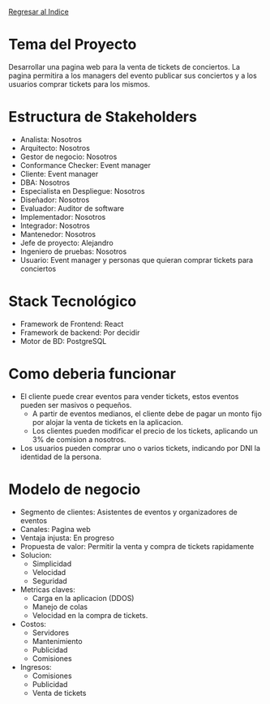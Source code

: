[Regresar al Indice](../../proyecto.md)

# Tema del Proyecto

Desarrollar una pagina web para la venta de tickets de conciertos. La pagina permitira a los managers del evento publicar sus conciertos y a los usuarios comprar tickets para los mismos.

# Estructura de Stakeholders

* Analista: Nosotros
* Arquitecto: Nosotros
* Gestor de negocio: Nosotros
* Conformance Checker: Event manager
* Cliente: Event manager
* DBA: Nosotros
* Especialista en Despliegue: Nosotros
* Diseñador: Nosotros
* Evaluador: Auditor de software
* Implementador: Nosotros
* Integrador: Nosotros
* Mantenedor: Nosotros
* Jefe de proyecto: Alejandro
* Ingeniero de pruebas: Nosotros
* Usuario: Event manager y personas que quieran comprar tickets para conciertos


# Stack Tecnológico

* Framework de Frontend: React
* Framework de backend: Por decidir
* Motor de BD: PostgreSQL

# Como deberia funcionar
* El cliente puede crear eventos para vender tickets, estos eventos pueden ser masivos o pequeños.
    * A partir de eventos medianos, el cliente debe de pagar un monto fijo por alojar la venta de tickets en la aplicacion.
    * Los clientes pueden modificar el precio de los tickets, aplicando un 3% de comision a nosotros.
* Los usuarios pueden comprar uno o varios tickets, indicando por DNI la identidad de la persona.


# Modelo de negocio
* Segmento de clientes: Asistentes de eventos y organizadores de eventos
* Canales: Pagina web
* Ventaja injusta: En progreso
* Propuesta de valor: Permitir la venta y compra de tickets rapidamente
* Solucion: 
    * Simplicidad
    * Velocidad
    * Seguridad
* Metricas claves: 
    * Carga en la aplicacion (DDOS)
    * Manejo de colas
    * Velocidad en la compra de tickets.
* Costos: 
    * Servidores
    * Mantenimiento
    * Publicidad
    * Comisiones
* Ingresos:
    * Comisiones
    * Publicidad
    * Venta de tickets